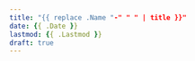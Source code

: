 ```yaml
---
title: "{{ replace .Name "-" " " | title }}"
date: {{ .Date }}
lastmod: {{ .Lastmod }}
draft: true
---
```


